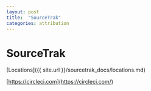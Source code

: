 ```yaml
---
layout: post
title:  "SourceTrak"
categories: attribution
---
```


# SourceTrak

[Locations]({{ site.url }}/sourcetrak_docs/locations.md)

[https://circleci.com](https://circleci.com/)
